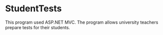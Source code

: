 # StudentTests
This program used ASP.NET MVC. The program allows university teachers prepare tests for their students.
